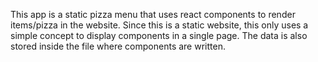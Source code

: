 This app is a static pizza menu that uses react components to render items/pizza in the website. Since this is a static website, this only uses a simple concept to display components in a single page. The data is also stored inside the file where components are written. 
